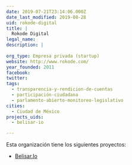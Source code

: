 ```yaml
---
date: 2019-07-21T23:14:06.000Z
date_last_modified: 2019-08-28
uid: rokode-digital
title: |
  Rokode Digital
legal_name: 
description: |
  
org_type: Empresa privada (startup)
website: http://www.rokode.com/
year_founded: 2011
facebook: 
twitter: 
tags:
  - transparencia-y-rendicion-de-cuentas
  - participación-ciudadana
  - parlamento-abierto-monitoreo-legislativo
cities: 
  - Ciudad de México
projects_uids:
  - belisar-io

---
```


Esta organización tiene los siguientes proyectos:

- [Belisar.Io](/proyectos/belisar-io)

